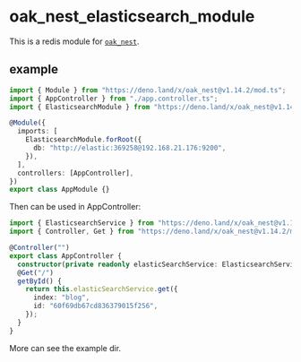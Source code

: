 # oak_nest_elasticsearch_module

This is a redis module for [`oak_nest`](https://deno.land/x/oak_nest).

## example

```typescript
import { Module } from "https://deno.land/x/oak_nest@v1.14.2/mod.ts";
import { AppController } from "./app.controller.ts";
import { ElasticsearchModule } from "https://deno.land/x/oak_nest@v1.14.2/modules/elasticsearch/mod.ts";

@Module({
  imports: [
    ElasticsearchModule.forRoot({
      db: "http://elastic:369258@192.168.21.176:9200",
    }),
  ],
  controllers: [AppController],
})
export class AppModule {}
```

Then can be used in AppController:

```ts
import { ElasticsearchService } from "https://deno.land/x/oak_nest@v1.14.2/modules/elasticsearch/mod.ts";
import { Controller, Get } from "https://deno.land/x/oak_nest@v1.14.2/mod.ts";

@Controller("")
export class AppController {
  constructor(private readonly elasticSearchService: ElasticsearchService) {}
  @Get("/")
  getById() {
    return this.elasticSearchService.get({
      index: "blog",
      id: "60f69db67cd836379015f256",
    });
  }
}
```

More can see the example dir.
